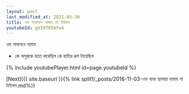```yaml
---
layout: post
last_modified_at: 2021-03-30
title: ওম গাযাগনে নামায গা টাইমস
youtubeId: gVI9785bYw4
---
```

 
 
 ওম গাযাগনে নামায  
 
 -  কে অসুরকে হত্যা করেছিল কে হাতির রূপ নিয়েছিল 
 
  
 
  
 
 
 
 
 
 


{% include youtubePlayer.html id=page.youtubeId %}
 
[Next]({{ site.baseurl }}{% link  split1/_posts/2016-11-03-ওম নাভা স্থালায়া নামায গা টাইমস.md%})
 
